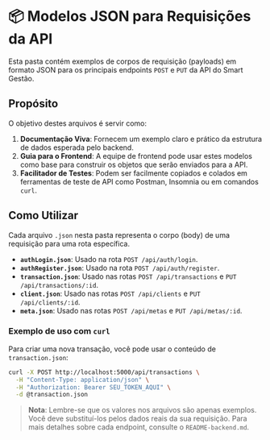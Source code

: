 # 📦 Modelos JSON para Requisições da API

Esta pasta contém exemplos de corpos de requisição (payloads) em formato JSON para os principais endpoints `POST` e `PUT` da API do Smart Gestão.

## Propósito

O objetivo destes arquivos é servir como:

1.  **Documentação Viva**: Fornecem um exemplo claro e prático da estrutura de dados esperada pelo backend.
2.  **Guia para o Frontend**: A equipe de frontend pode usar estes modelos como base para construir os objetos que serão enviados para a API.
3.  **Facilitador de Testes**: Podem ser facilmente copiados e colados em ferramentas de teste de API como Postman, Insomnia ou em comandos `curl`.

## Como Utilizar

Cada arquivo `.json` nesta pasta representa o corpo (body) de uma requisição para uma rota específica.

- **`authLogin.json`**: Usado na rota `POST /api/auth/login`.
- **`authRegister.json`**: Usado na rota `POST /api/auth/register`.
- **`transaction.json`**: Usado nas rotas `POST /api/transactions` e `PUT /api/transactions/:id`.
- **`client.json`**: Usado nas rotas `POST /api/clients` e `PUT /api/clients/:id`.
- **`meta.json`**: Usado nas rotas `POST /api/metas` e `PUT /api/metas/:id`.

### Exemplo de uso com `curl`

Para criar uma nova transação, você pode usar o conteúdo de `transaction.json`:

```bash
curl -X POST http://localhost:5000/api/transactions \
  -H "Content-Type: application/json" \
  -H "Authorization: Bearer SEU_TOKEN_AQUI" \
  -d @transaction.json
```

> **Nota**: Lembre-se que os valores nos arquivos são apenas exemplos. Você deve substituí-los pelos dados reais da sua requisição. Para mais detalhes sobre cada endpoint, consulte o `README-backend.md`.